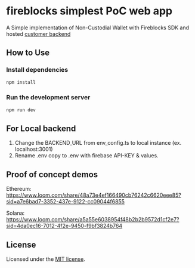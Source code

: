 # fireblocks simplest PoC web app

A Simple implementation of Non-Custodial Wallet with Fireblocks SDK and hosted [customer backend](https://ncw-demo-dev.2uaqu5aka49io.eu-central-1.cs.amazonlightsail.com)

## How to Use

### Install dependencies

```bash
npm install
```

### Run the development server

```bash
npm run dev
```

## For Local backend

1. Change the BACKEND_URL from env_config.ts to local instance (ex. localhost:3001)
2. Rename .env copy to .env with firebase API-KEY & values.

## Proof of concept demos

Ethereum:
https://www.loom.com/share/48a73e4ef166490cb76242c6620eee85?sid=a7e6bad7-3352-437e-9122-cc09044f6855

Solana:
https://www.loom.com/share/a5a55e6038954f48b2b2b9572d1cf2e7?sid=4da0ec16-7012-4f2e-9450-f9bf3824b764


## License

Licensed under the [MIT license](https://github.com/nextui-org/next-app-template/blob/main/LICENSE).
